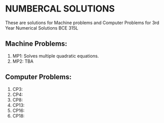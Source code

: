 # NUMBERCAL SOLUTIONS
These are solutions for Machine problems and Computer Problems for 3rd Year Numerical Solutions BCE 315L 

## Machine Problems:
1. MP1: Solves multiple quadratic equations.
2. MP2: TBA

## Computer Problems:
1. CP3: 
2. CP4: 
3. CP8: 
4. CP13: 
5. CP16: 
6. CP18: 
